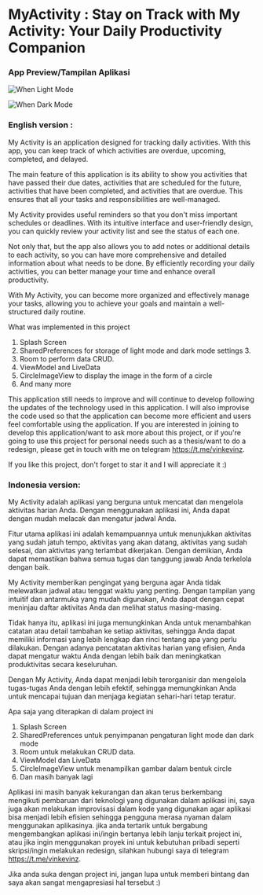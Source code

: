# MyActivity : Stay on Track with My Activity: Your Daily Productivity Companion 

### App Preview/Tampilan Aplikasi

![When Light Mode](https://github.com/kevinmf1/MyActivity/assets/97342935/722f6abc-0242-4674-b97c-06709d2f1e17)

![When Dark Mode](https://github.com/kevinmf1/MyActivity/assets/97342935/6da5e54c-4a9f-4658-9480-a7043514b84e)

### English version :

My Activity is an application designed for tracking daily activities. With this app, you can keep track of which activities are overdue, upcoming, completed, and delayed. 

The main feature of this application is its ability to show you activities that have passed their due dates, activities that are scheduled for the future, activities that have been completed, and activities that are overdue. This ensures that all your tasks and responsibilities are well-managed.

My Activity provides useful reminders so that you don't miss important schedules or deadlines. With its intuitive interface and user-friendly design, you can quickly review your activity list and see the status of each one.

Not only that, but the app also allows you to add notes or additional details to each activity, so you can have more comprehensive and detailed information about what needs to be done. By efficiently recording your daily activities, you can better manage your time and enhance overall productivity.

With My Activity, you can become more organized and effectively manage your tasks, allowing you to achieve your goals and maintain a well-structured daily routine.

What was implemented in this project
1. Splash Screen
2. SharedPreferences for storage of light mode and dark mode settings 3.
4. Room to perform data CRUD.
5. ViewModel and LiveData
6. CircleImageView to display the image in the form of a circle
7. And many more 

This application still needs to improve and will continue to develop following the updates of the technology used in this application. I will also improvise the code used so that the application can become more efficient and users feel comfortable using the application. If you are interested in joining to develop this application/want to ask more about this project, or if you're going to use this project for personal needs such as a thesis/want to do a redesign, please get in touch with me on telegram https://t.me/vinkevinz.

If you like this project, don't forget to star it and I will appreciate it :)

### Indonesia version:
My Activity adalah aplikasi yang berguna untuk mencatat dan mengelola aktivitas harian Anda. Dengan menggunakan aplikasi ini, Anda dapat dengan mudah melacak dan mengatur jadwal Anda. 

Fitur utama aplikasi ini adalah kemampuannya untuk menunjukkan aktivitas yang sudah jatuh tempo, aktivitas yang akan datang, aktivitas yang sudah selesai, dan aktivitas yang terlambat dikerjakan. Dengan demikian, Anda dapat memastikan bahwa semua tugas dan tanggung jawab Anda terkelola dengan baik.

My Activity memberikan pengingat yang berguna agar Anda tidak melewatkan jadwal atau tenggat waktu yang penting. Dengan tampilan yang intuitif dan antarmuka yang mudah digunakan, Anda dapat dengan cepat meninjau daftar aktivitas Anda dan melihat status masing-masing.

Tidak hanya itu, aplikasi ini juga memungkinkan Anda untuk menambahkan catatan atau detail tambahan ke setiap aktivitas, sehingga Anda dapat memiliki informasi yang lebih lengkap dan rinci tentang apa yang perlu dilakukan. Dengan adanya pencatatan aktivitas harian yang efisien, Anda dapat mengatur waktu Anda dengan lebih baik dan meningkatkan produktivitas secara keseluruhan.

Dengan My Activity, Anda dapat menjadi lebih terorganisir dan mengelola tugas-tugas Anda dengan lebih efektif, sehingga memungkinkan Anda untuk mencapai tujuan dan menjaga kegiatan sehari-hari tetap teratur.

Apa saja yang diterapkan di dalam project ini
1. Splash Screen
2. SharedPreferences untuk penyimpanan pengaturan light mode dan dark mode
4. Room untuk melakukan CRUD data.
5. ViewModel dan LiveData
6. CircleImageView untuk menampilkan gambar dalam bentuk circle
7. Dan masih banyak lagi 

Aplikasi ini masih banyak kekurangan dan akan terus berkembang mengikuti pembaruan dari teknologi yang digunakan dalam aplikasi ini, saya juga akan melakukan improvisasi dalam kode yang digunakan agar aplikasi bisa menjadi lebih efisien sehingga pengguna merasa nyaman dalam menggunakan aplikasinya. jika anda tertarik untuk bergabung mengembangkan aplikasi ini/ingin bertanya lebih lanju terkait project ini, atau jika ingin menggunakan proyek ini untuk kebutuhan pribadi seperti skripsi/ingin melakukan redesign, silahkan hubungi saya di telegram https://t.me/vinkevinz.

Jika anda suka dengan project ini, jangan lupa untuk memberi bintang dan saya akan sangat mengapresiasi hal tersebut :)
